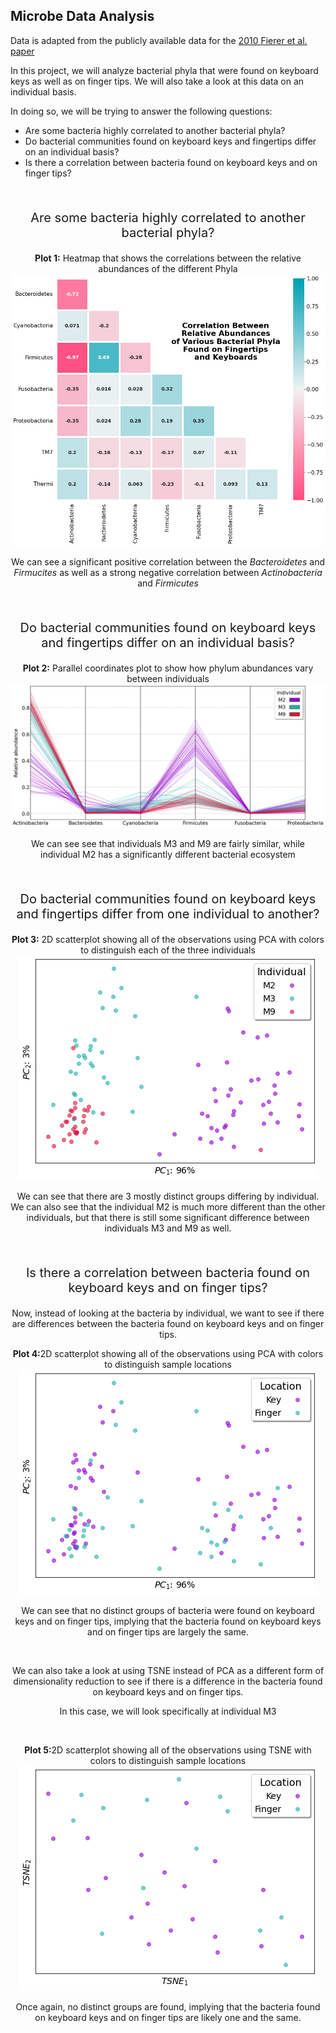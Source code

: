 ## Microbe Data Analysis

Data is adapted from the publicly available data for the [2010 Fierer et al. paper](https://www.pnas.org/content/107/14/6477)

In this project, we will analyze bacterial phyla that were found on keyboard keys as well as on finger tips. We will also take a look at this data on an individual basis. 

In doing so, we will be trying to answer the following questions:

* Are some bacteria highly correlated to another bacterial phyla?
* Do bacterial communities found on keyboard keys and fingertips differ on an individual basis?
* Is there a correlation between bacteria found on keyboard keys and on finger tips?
<p>&nbsp;</p>


<p style="font-size:20px;" align="center";>Are some bacteria highly correlated to another bacterial phyla?</p>  

<p align="center";>
<b>Plot 1:</b> Heatmap that shows the correlations between the relative abundances of the different Phyla
<img src="heatmap_microbe.png"/>
</p>

<p align="center">
We can see a significant positive correlation between the <i>Bacteroidetes</i> and <i>Firmucites</i> as well as a strong negative correlation between <i>Actinobacteria</i> and <i>Firmicutes</i>
</p>
<p>&nbsp;</p>


<p style="font-size:20px;" align="center";>Do bacterial communities found on keyboard keys and fingertips differ on an individual basis?</p>

<p align="center";>
<b>Plot 2:</b> Parallel coordinates plot to show how phylum abundances vary between individuals
<img src="pcp_microbe.png"/>
</p>
<p align="center">
We can see see that individuals M3 and M9 are fairly similar, while individual M2 has a significantly different bacterial ecosystem
</p>
<p>&nbsp;</p>


<p style="font-size:20px;" align="center";>Do bacterial communities found on keyboard keys and fingertips differ from one individual to another?</p>

<p align="center";>
<b>Plot 3:</b> 2D scatterplot showing all of the observations using PCA with colors to distinguish each of the three individuals
<img src="pca_indiv.png"/>
</p>

<p align="center">
We can see that there are 3 mostly distinct groups differing by individual. We can also see that the individual M2 is much more different than the other individuals, but that there is still some significant difference between individuals M3 and M9 as well. 
</p>
<p>&nbsp;</p>


<p style="font-size:20px;" align="center";>Is there a correlation between bacteria found on keyboard keys and on finger tips?</p>

<p align="center";>
Now, instead of looking at the bacteria by individual, we want to see if there are differences between the bacteria found on keyboard keys and on finger tips.
</p>

<p align="center";>
<b>Plot 4:</b>2D scatterplot showing all of the observations using PCA with colors to distinguish sample locations
<img src="pca_loc.png"/>
</p>

<p align="center">
We can see that no distinct groups of bacteria were found on keyboard keys and on finger tips, implying that the bacteria found on keyboard keys and on finger tips are largely the same. 
</p>
<p>&nbsp;</p>

<p align="center";>
We can also take a look at using TSNE instead of PCA as a different form of dimensionality reduction to see if there is a difference in the bacteria found on keyboard keys and on finger tips.
</p>
<p align="center";>
In this case, we will look specifically at individual M3
</p>
<p>&nbsp;</p>


<p align="center";>
<b>Plot 5:</b>2D scatterplot showing all of the observations using TSNE with colors to distinguish sample locations
<img src="tsne_m3.png"/>
</p>

<p align="center">
Once again, no distinct groups are found, implying that the bacteria found on keyboard keys and on finger tips are likely one and the same. 
</p>
<p>&nbsp;</p>
